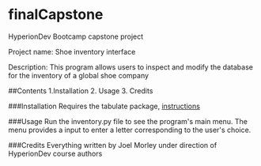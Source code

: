 # finalCapstone
HyperionDev Bootcamp capstone project

Project name: Shoe inventory interface

Description: This program allows users to inspect and modify the database for the inventory of a global shoe company

##Contents
1.Installation
2. Usage
3. Credits

###Installation
Requires the tabulate package, [instructions](https://pypi.org/project/tabulate/)

###Usage
Run the inventory.py file to see the program's main menu. The menu provides a input to enter a letter corresponding to the user's choice.

###Credits
Everything written by Joel Morley under direction of HyperionDev course authors
